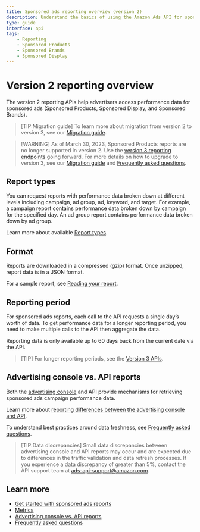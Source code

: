 ```yaml
---
title: Sponsored ads reporting overview (version 2)
description: Understand the basics of using the Amazon Ads API for sponsored ads reporting (version 2).
type: guide
interface: api
tags:
    - Reporting
    - Sponsored Products
    - Sponsored Brands
    - Sponsored Display
---
```


# Version 2 reporting overview

The version 2 reporting APIs help advertisers access performance data for sponsored ads (Sponsored Products, Sponsored Display, and Sponsored Brands).

>[TIP:Migration guide] To learn more about migration from version 2 to version 3, see our [Migration guide](reference/migration-guides/reporting-v2-v3).

>[WARNING] As of March 30, 2023, Sponsored Products reports are no longer supported in version 2. Use the [version 3 reporting endpoints](release-notes/archive/ads-api#announcing-reporting-enhancements-for-sponsored-products-and-sponsored-brands) going forward. For more details on how to upgrade to version 3, see our [Migration guide](reference/migration-guides/reporting-v2-v3) and [Frequently asked questions](guides/reporting/v3/faq).

## Report types

You can request reports with performance data broken down at different levels including campaign, ad group, ad, keyword, and target. For example, a campaign report contains performance data broken down by campaign for the specified day. An ad group report contains performance data broken down by ad group.  

Learn more about available [Report types](guides/reporting/v2/report-types). 

## Format

Reports are downloaded in a compressed (gzip) format. Once unzipped, report data is in a JSON format.

For a sample report, see [Reading your report](guides/reporting/v2/sponsored-ads-reports#reading-your-report).

## Reporting period 

For sponsored ads reports, each call to the API requests a single day’s worth of data. To get performance data for a longer reporting period, you need to make multiple calls to the API then aggregate the data. 

Reporting data is only available up to 60 days back from the current date via the API. 

>[TIP] For longer reporting periods, see the [Version 3 APIs](guides/reporting/v3/overview).

## Advertising console vs. API reports

Both the [advertising console](https://advertising.amazon.com/en-us/sign-in) and API provide mechanisms for retrieving sponsored ads campaign performance data. 

Learn more about [reporting differences between the advertising console and API](guides/reporting/v2/advertising-console).

To understand best practices around data freshness, see [Frequently asked questions](guides/reporting/v2/faq).

> [TIP:Data discrepancies] Small data discrepancies between advertising console and API reports may occur and are expected due to differences in the traffic validation and data refresh processes. If you experience a data discrepancy of greater than 5%, contact the API support team at [ads-api-support@amazon.com](ads-api-support@amazon.com).

## Learn more

* [Get started with sponsored ads reports](guides/reporting/v2/sponsored-ads-reports) 
* [Metrics](guides/reporting/v2/metrics)
* [Advertising console vs. API reports](guides/reporting/v2/advertising-console)
* [Frequently asked questions](guides/reporting/v2/faq)

